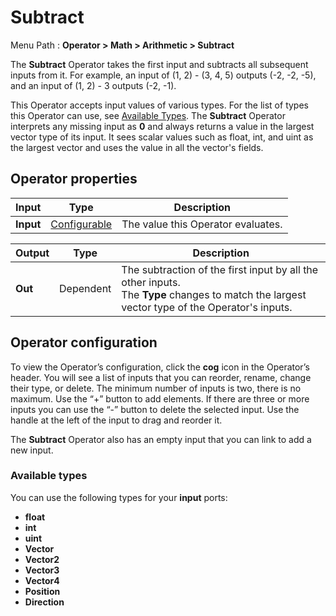 # Subtract

Menu Path : **Operator > Math > Arithmetic > Subtract**

The **Subtract** Operator takes the first input and subtracts all subsequent inputs from it. For example, an input of (1, 2) - (3, 4, 5) outputs (-2, -2, -5), and an input of (1, 2) - 3 outputs (-2, -1).

This Operator accepts input values of various types. For the list of types this Operator can use, see [Available Types](#available-types). The **Subtract** Operator interprets any missing input as **0** and always returns a value in the largest vector type of its input. It sees scalar values such as float, int, and uint as the largest vector and uses the value in all the vector's fields.

## Operator properties

| **Input** | **Type**                                | **Description**                    |
| --------- | --------------------------------------- | ---------------------------------- |
| **Input** | [Configurable](#operator-configuration) | The value this Operator evaluates. |

| **Output** | **Type**  | **Description**                                              |
| ---------- | --------- | ------------------------------------------------------------ |
| **Out**    | Dependent | The subtraction of the first input by all the other inputs. <br/>The **Type** changes to match the largest vector type of the Operator's inputs. |

## Operator configuration

To view the Operator’s configuration, click the **cog** icon in the Operator’s header. You will see a list of inputs that you can reorder, rename, change their type, or delete. The minimum number of inputs is two, there is no maximum. Use the “+” button to add elements. If there are three or more inputs you can use the “-” button to delete the selected input. Use the handle at the left of the input to drag and reorder it.

The **Subtract** Operator also has an empty input that you can link to add a new input.



### Available types

You can use the following types for your **input** ports:

- **float**
- **int**
- **uint**
- **Vector**
- **Vector2**
- **Vector3**
- **Vector4**
- **Position**
- **Direction**
